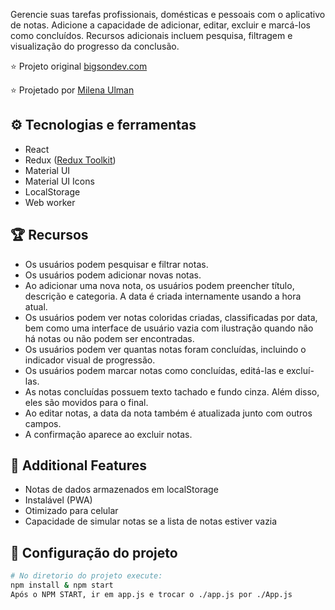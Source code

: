 Gerencie suas tarefas profissionais, domésticas e pessoais com o aplicativo de notas. Adicione a capacidade de adicionar, editar, excluir e marcá-los como concluídos. Recursos adicionais incluem pesquisa, filtragem e visualização do progresso da conclusão.

:star: Projeto original
[bigsondev.com](https://bigsondev.com/projects/notes-app-project/)

:star: Projetado por
[Milena Ulman](https://www.behance.net/milenaulman)

## :gear: Tecnologias e ferramentas

- React
- Redux ([Redux Toolkit](https://redux-toolkit.js.org/))
- Material UI
- Material UI Icons
- LocalStorage
- Web worker

## :trophy: Recursos

- Os usuários podem pesquisar e filtrar notas.
- Os usuários podem adicionar novas notas.
- Ao adicionar uma nova nota, os usuários podem preencher título, descrição e categoria. A data é criada internamente usando a hora atual.
- Os usuários podem ver notas coloridas criadas, classificadas por data, bem como uma interface de usuário vazia com ilustração quando não há notas ou não podem ser encontradas.
- Os usuários podem ver quantas notas foram concluídas, incluindo o indicador visual de progressão.
- Os usuários podem marcar notas como concluídas, editá-las e excluí-las.
- As notas concluídas possuem texto tachado e fundo cinza. Além disso, eles são movidos para o final.
- Ao editar notas, a data da nota também é atualizada junto com outros campos.
- A confirmação aparece ao excluir notas.

## :gem: Additional Features

- Notas de dados armazenados em localStorage
- Instalável (PWA)
- Otimizado para celular
- Capacidade de simular notas se a lista de notas estiver vazia

## :wrench: Configuração do projeto

```bash
# No diretorio do projeto execute:
npm install & npm start
Após o NPM START, ir em app.js e trocar o ./app.js por ./App.js
```

